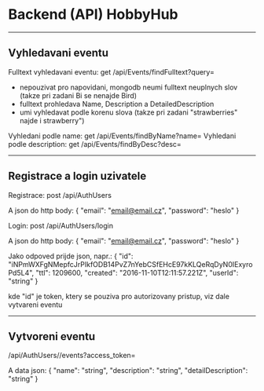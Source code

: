 # Backend (API) HobbyHub

--------------------------------------------------
Vyhledavani eventu
--------------------------------------------------
Fulltext vyhledavani eventu:   		get /api/Events/findFulltext?query=<retezec>
- nepouzivat pro napovidani, mongodb neumi fulltext neuplnych slov (takze pri zadani Bi se nenajde Bird)
- fulltext prohledava Name, Description a DetailedDescription
- umi vyhledavat podle korenu slova (takze pri zadani "strawberries" najde i strawberry")

Vyhledani podle name: 						get /api/Events/findByName?name=<retezec>
Vyhledani podle description: 			get /api/Events/findByDesc?desc=<retezec>

--------------------------------------------------
Registrace a login uzivatele
--------------------------------------------------

Registrace:												post /api/AuthUsers

A json do http body:
{
  "email": "email@email.cz",
  "password": "heslo"
}

Login:														post /api/AuthUsers/login

A json do http body:
{
"email": "email@email.cz",
"password": "heslo"
}

Jako odpoved prijde json, napr.:
{
  "id": "iNPmWXFgNMepfcJrPIkfODB14PvZ7nYebCSfEHcE97kKLQeRqDyN0IExyroPd5L4",
  "ttl": 1209600,
  "created": "2016-11-10T12:11:57.221Z",
  "userId": "string"
}

kde "id" je token, ktery se pouziva pro autorizovany pristup, viz dale vytvareni eventu


--------------------------------------------------
Vytvoreni eventu
--------------------------------------------------

/api/AuthUsers/<idUzivatele>/events?access_token=<token>

A data json:
{
  "name": "string",
  "description": "string",
  "detailDescription": "string"
}
